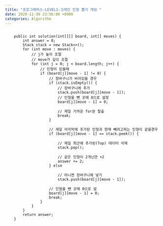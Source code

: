 ```yaml
---
title: "프로그래머스-LEVEL1-크레인 인형 뽑기 게임 "
date: 2020-11-30 23:56:00 +0900
categories: Algorithm
---
```


<pre><code>
	public int solution(int[][] board, int[] moves) {
		int answer = 0;
		Stack<Integer> stack = new Stack<>();
		for (int move : moves) {
			// j가 높이 조절
			// move가 깊이 조절
			for (int j = 0; j < board.length; j++) {
				// 인형이 있을때
				if (board[j][move - 1] != 0) {
					// 장바구니가 비어있을 경우
					if (stack.isEmpty()) {
						// 장바구니에 추가
						stack.push(board[j][move - 1]);
						// 인형을 뺀 곳에 0으로 설정
						board[j][move - 1] = 0;

						// 제일 가까운 for문 탈출
						break;
					}

					// 제일 마지막에 추가된 인형과 현재 빼려고하는 인형이 같을경우
					if (board[j][move - 1] == stack.peek()) {

						// 제일 최근에 추가된(Top) 데이터 삭제
						stack.pop();

						// 같은 인형이 2개닌깐 +2
						answer += 2;
					} else

						// 아니면 장바구니에 넣기
						stack.push(board[j][move - 1]);

					// 인형을 뺀 곳에 0으로 설
					board[j][move - 1] = 0;
					break;
				}
			}
		}
		return answer;
	}
</code></pre>